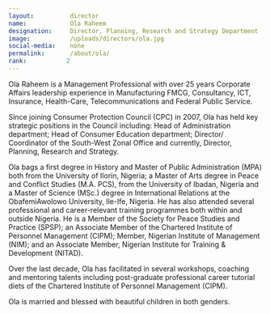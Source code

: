 ```yaml
---
layout:          director
name:            Ola Raheem
designation:     Director, Planning, Research and Strategy Department
image:           /uploads/directors/ola.jpg
social-media:    none
permalink:       /about/ola/
rank:           2
---
```

Ola Raheem is a Management Professional with over 25 years Corporate Affairs leadership experience in Manufacturing FMCG, Consultancy, ICT, Insurance, Health-Care, Telecommunications and Federal Public Service.

Since joining Consumer Protection Council (CPC) in 2007, Ola has held key strategic positions in the Council including: Head of Administration department; Head of Consumer Education department; Director/ Coordinator of the South-West Zonal Office and currently, Director, Planning, Research and Strategy.

Ola bags a first degree in History and Master of Public Administration (MPA) both from the University of Ilorin, Nigeria; a Master of Arts degree in Peace and Conflict Studies (M.A. PCS), from the University of Ibadan, Nigeria and a Master of Science (MSc.) degree in International Relations at the ObafemiAwolowo University, Ile-Ife, Nigeria. He has also attended several professional and career-relevant training programmes both within and outside Nigeria. He is a Member of the Society for Peace Studies and Practice (SPSP); an Associate Member of the Chartered Institute of Personnel Management (CIPM); Member, Nigerian Institute of Management (NIM); and an Associate Member, Nigerian Institute for Training &amp; Development (NITAD).

Over the last decade, Ola has facilitated in several workshops, coaching and mentoring talents including post-graduate professional career tutorial diets of the Chartered Institute of Personnel Management (CIPM).

Ola is married and blessed with beautiful children in both genders.